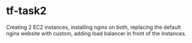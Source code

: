 # tf-task2

Creating 2 EC2 instances, installing nginx on both, replacing the default nginx website with custom, adding load balancer in front of the instances.
